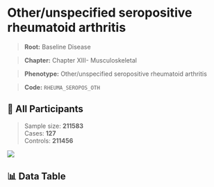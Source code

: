 # Other/unspecified seropositive rheumatoid arthritis

> **Root:** Baseline Disease  

> **Chapter:** Chapter XIII- Musculoskeletal  

> **Phenotype:** Other/unspecified seropositive rheumatoid arthritis  

> **Code:** `RHEUMA_SEROPOS_OTH`

## 🧪 All Participants  
> Sample size: **211583**  
> Cases: **127**  
> Controls: **211456**
<img src="/Sensitive/Figures/ALL/Baseline/RHEUMA_SEROPOS_OTH.png"/>

## 📊 Data Table
<CsvTableMRF src="/Sensitive/Data/ALL/Baseline/LG_RHEUMA_SEROPOS_OTH.csv"/>

